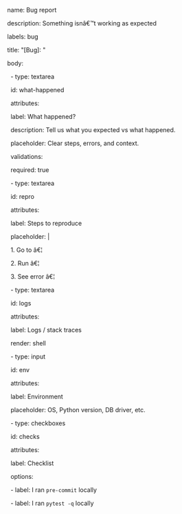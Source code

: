 name: Bug report

description: Something isnâ€™t working as expected

labels: bug

title: "\[Bug]: "

body:

&nbsp; - type: textarea

&nbsp;   id: what-happened

&nbsp;   attributes:

&nbsp;     label: What happened?

&nbsp;     description: Tell us what you expected vs what happened.

&nbsp;     placeholder: Clear steps, errors, and context.

&nbsp;   validations:

&nbsp;     required: true

&nbsp; - type: textarea

&nbsp;   id: repro

&nbsp;   attributes:

&nbsp;     label: Steps to reproduce

&nbsp;     placeholder: |

&nbsp;       1. Go to â€¦

&nbsp;       2. Run â€¦

&nbsp;       3. See error â€¦

&nbsp; - type: textarea

&nbsp;   id: logs

&nbsp;   attributes:

&nbsp;     label: Logs / stack traces

&nbsp;     render: shell

&nbsp; - type: input

&nbsp;   id: env

&nbsp;   attributes:

&nbsp;     label: Environment

&nbsp;     placeholder: OS, Python version, DB driver, etc.

&nbsp; - type: checkboxes

&nbsp;   id: checks

&nbsp;   attributes:

&nbsp;     label: Checklist

&nbsp;     options:

&nbsp;       - label: I ran `pre-commit` locally

&nbsp;       - label: I ran `pytest -q` locally
